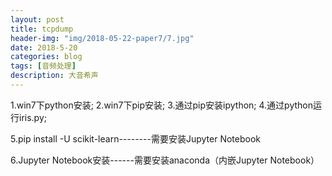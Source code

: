 ```yaml
---
layout: post
title: tcpdump
header-img: "img/2018-05-22-paper7/7.jpg"
date: 2018-5-20
categories: blog
tags: [音频处理]
description: 大音希声
---
```



1.win7下python安装;
2.win7下pip安装;
3.通过pip安装ipython;
4.通过python运行iris.py;

5.pip install -U scikit-learn--------需要安装Jupyter Notebook

6.Jupyter Notebook安装------需要安装anaconda（内嵌Jupyter Notebook）